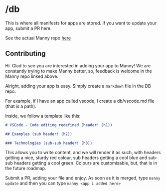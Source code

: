 # /db

This is where all manifests for apps are stored. If you want to update your app, submit a PR here. 

See the actual Manny repo [here](https://github.com/Milo123459/manny)

## Contributing

Hi. Glad to see you are interested in adding your app to Manny! We are constantly trying to make Manny better, so, feedback is welcome in the Manny repo linked above.

Alright, adding your app is easy. Simply create a `markdown` file in the DB repo. 

For example, if I have an app called vscode, I create a db/vscode.md file (that is a path).

Inside, we follow a template like this:
```md
# VSCode - Code editing redefined (header! (h1))

## Examples (sub header! (h2))

### Technologies (sub-sub header! (h3))
```

This allows you to write content, and we will render it as such, with headers getting a nice, sturdy red colour, sub headers getting a cool blue and sub-sub headers getting a cool green. Colours are customisable, but, that is in the future roadmap.

Submit a PR, adding your file and enjoy. As soon as it is merged, type `manny update` and then you can type `manny <app i added here>`
